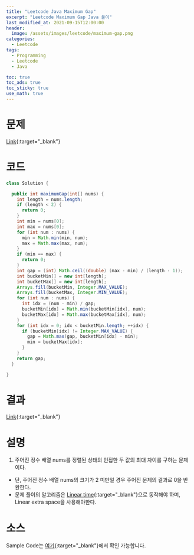 ```yaml
---
title: "Leetcode Java Maximum Gap"
excerpt: "Leetcode Maximum Gap Java 풀이"
last_modified_at: 2021-09-15T12:00:00
header:
  image: /assets/images/leetcode/maximum-gap.png
categories:
  - Leetcode
tags:
  - Programming
  - Leetcode
  - Java

toc: true
toc_ads: true
toc_sticky: true
use_math: true
---
```

# 문제
[Link](https://leetcode.com/problems/maximum-gap/){:target="_blank"}

# 코드
```java
class Solution {

  public int maximumGap(int[] nums) {
    int length = nums.length;
    if (length < 2) {
      return 0;
    }
    int min = nums[0];
    int max = nums[0];
    for (int num : nums) {
      min = Math.min(min, num);
      max = Math.max(max, num);
    }
    if (min == max) {
      return 0;
    }
    int gap = (int) Math.ceil((double) (max - min) / (length - 1));
    int bucketMin[] = new int[length];
    int bucketMax[] = new int[length];
    Arrays.fill(bucketMin, Integer.MAX_VALUE);
    Arrays.fill(bucketMax, Integer.MIN_VALUE);
    for (int num : nums) {
      int idx = (num - min) / gap;
      bucketMin[idx] = Math.min(bucketMin[idx], num);
      bucketMax[idx] = Math.max(bucketMax[idx], num);
    }
    for (int idx = 0; idx < bucketMin.length; ++idx) {
      if (bucketMin[idx] != Integer.MAX_VALUE) {
        gap = Math.max(gap, bucketMin[idx] - min);
        min = bucketMax[idx];
      }
    }
    return gap;
  }

}
```

# 결과
[Link](https://leetcode.com/submissions/detail/555079290/){:target="_blank"}

# 설명
1. 주어진 정수 배열 nums를 정렬된 상태의 인접한 두 값의 최대 차이를 구하는 문제이다.
- 단, 주어진 정수 배열 nums의 크기가 2 미만일 경우 주어진 문제의 결과로 0을 반환한다.
- 문제 풀이의 알고리즘은 [Linear time](https://en.wikipedia.org/wiki/Time_complexity#:~:text=An%20algorithm%20is%20said%20to%20take%20linear%20time%2C%20or%20O,the%20size%20of%20the%20input.&text=Linear%20time%20is%20the%20best,sequentially%20read%20its%20entire%20input.){:target="_blank"}으로 동작해야 하며, Linear extra space을 사용해야한다.

# 소스
Sample Code는 [여기](https://github.com/GracefulSoul/leetcode/blob/master/src/main/java/gracefulsoul/problems/MaximumGap.java){:target="_blank"}에서 확인 가능합니다.